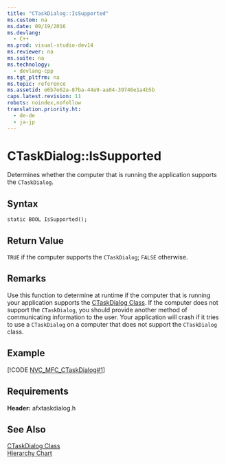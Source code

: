 ```yaml
---
title: "CTaskDialog::IsSupported"
ms.custom: na
ms.date: 09/19/2016
ms.devlang: 
  - C++
ms.prod: visual-studio-dev14
ms.reviewer: na
ms.suite: na
ms.technology: 
  - devlang-cpp
ms.tgt_pltfrm: na
ms.topic: reference
ms.assetid: e6b7e62a-87ba-44e9-aa04-39746e1a4b5b
caps.latest.revision: 11
robots: noindex,nofollow
translation.priority.ht: 
  - de-de
  - ja-jp
---
```

# CTaskDialog::IsSupported
Determines whether the computer that is running the application supports the `CTaskDialog`.  
  
## Syntax  
  
```  
static BOOL IsSupported();  
```  
  
## Return Value  
 `TRUE` if the computer supports the `CTaskDialog`; `FALSE` otherwise.  
  
## Remarks  
 Use this function to determine at runtime if the computer that is running your application supports the [CTaskDialog Class](../vs140/CTaskDialog-Class.md). If the computer does not support the `CTaskDialog`, you should provide another method of communicating information to the user. Your application will crash if it tries to use a `CTaskDialog` on a computer that does not support the `CTaskDialog` class.  
  
## Example  
 [!CODE [NVC_MFC_CTaskDialog#1](../CodeSnippet/VS_Snippets_Cpp/NVC_MFC_CTaskDialog#1)]  
  
## Requirements  
 **Header:** afxtaskdialog.h  
  
## See Also  
 [CTaskDialog Class](../vs140/CTaskDialog-Class.md)   
 [Hierarchy Chart](../vs140/Hierarchy-Chart.md)